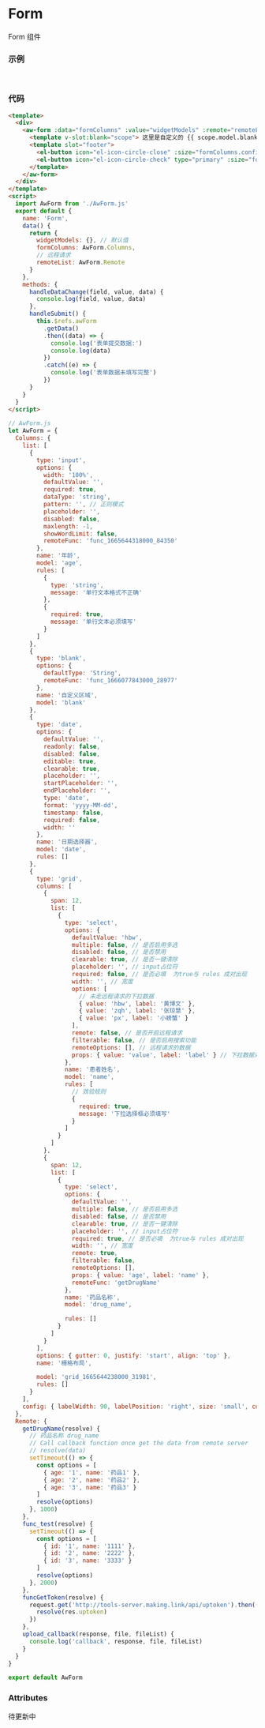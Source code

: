 # Form

Form 组件

### 示例

<script>
export default {
  name: 'Form',
  data() {
    return {
      widgetModels: {}, // 默认值
      formColumns:{
        list: [
          {
            type: 'input',
            options: {
              width: '100%',
              defaultValue: '',
              required: true,
              dataType: 'string',
              pattern: '', // 正则模式
              placeholder: '',
              disabled: false,
              maxlength: -1,
              showWordLimit: false,
              remoteFunc: 'func_1665644318000_84350'
            },
            name: '年龄',
            model: 'age',
            rules: [
              {
                type: 'string',
                message: '单行文本格式不正确'
              },
              {
                required: true,
                message: '单行文本必须填写'
              }
            ]
          },
          {
            type: 'blank',
            options: {
              defaultType: 'String',
              remoteFunc: 'func_1666077843000_28977'
            },
            name: '自定义区域',
            model: 'blank'
          },
          {
            type: 'date',
            options: {
              defaultValue: '',
              readonly: false,
              disabled: false,
              editable: true,
              clearable: true,
              placeholder: '',
              startPlaceholder: '',
              endPlaceholder: '',
              type: 'date',
              format: 'yyyy-MM-dd',
              timestamp: false,
              required: false,
              width: '',
            },
            name: '日期选择器',
            model: 'date',
            rules: []
          },
          {
            type: 'grid',
            columns: [
              {
                span: 12,
                list: [
                  {
                    type: 'select',
                    options: {
                      defaultValue: 'hbw',
                      multiple: false, // 是否启用多选
                      disabled: false, // 是否禁用
                      clearable: true, // 是否一键清除
                      placeholder: '', // input占位符
                      required: false, // 是否必填  为true与 rules 成对出现
                      width: '', // 宽度
                      options: [
                        // 未走远程请求的下拉数据
                        { value: 'hbw', label: '黄博文' },
                        { value: 'zqh', label: '张琼慧' },
                        { value: 'px', label: '小螃蟹' }
                      ],
                      remote: false, // 是否开启远程请求
                      filterable: false, // 是否启用搜索功能
                      remoteOptions: [], // 远程请求的数据
                      props: { value: 'value', label: 'label' } // 下拉数据对象格式
                    },
                    name: '患者姓名',
                    model: 'name',
                    rules: [
                      // 效验规则
                      {
                        required: true,
                        message: '下拉选择框必须填写'
                      }
                    ]
                  }
                ]
              },
              {
                span: 12,
                list: [
                  {
                    type: 'select',
                    options: {
                      defaultValue: '',
                      multiple: false, // 是否启用多选
                      disabled: false, // 是否禁用
                      clearable: true, // 是否一键清除
                      placeholder: '', // input占位符
                      required: true, // 是否必填  为true与 rules 成对出现
                      width: '', // 宽度
                      remote: true,
                      filterable: false,
                      remoteOptions: [],
                      props: { value: 'age', label: 'name' },
                      remoteFunc: 'getDrugName'
                    },
                    name: '药品名称',
                    model: 'drug_name',

                    rules: []
                  }
                ]
              }
            ],
            options: { gutter: 0, justify: 'start', align: 'top' },
            name: '栅格布局',

            model: 'grid_1665644238000_31981',
            rules: []
          }
        ],
        config: { labelWidth: 90, labelPosition: 'right', size: 'small', customClass: '' }
      },
      // 远程请求
      remoteList: {
        getDrugName(resolve) {
          // 药品名称 drug_name
          // Call callback function once get the data from remote server
          // resolve(data)
          setTimeout(() => {
            const options = [
              { age: '1', name: '药品1' },
              { age: '2', name: '药品2' },
              { age: '3', name: '药品3' }
            ]
            resolve(options)
          }, 1000)
        },
        func_test(resolve) {
          setTimeout(() => {
            const options = [
              { id: '1', name: '1111' },
              { id: '2', name: '2222' },
              { id: '3', name: '3333' }
            ]
            resolve(options)
          }, 2000)
        },
        funcGetToken(resolve) {
          request.get('http://tools-server.making.link/api/uptoken').then((res) => {
            resolve(res.uptoken)
          })
        },
        upload_callback(response, file, fileList) {
          console.log('callback', response, file, fileList)
        }
      }
    }
  },
  methods: {
    handleDataChange(field, value, data) {
      console.log(field, value, data)
    },
    handleSubmit() {
      this.$refs.awForm
        .getData()
        .then((data) => {
           console.log('表单提交数据:')
           console.log(data)
          // data check success
          // data - form data
        })
        .catch((e) => {
          // data check failed
          console.log('表单数据未填写完整')
        })
    }
  }
}
</script>
<br/>
   <aw-form :data="formColumns" :value="widgetModels" :remote="remoteList" @on-change="handleDataChange" ref="awForm">
      <template v-slot:blank="scope"> 这里是自定义的 {{ scope.model.blank }} </template>
      <template slot="footer">
        <el-button icon="el-icon-circle-close" :size="formColumns.config.size"  >取 消</el-button>
        <el-button icon="el-icon-circle-check" type="primary" :size="formColumns.config.size">确 认</el-button>
      </template>
   </aw-form>

### 代码

```html
<template>
  <div>
    <aw-form :data="formColumns" :value="widgetModels" :remote="remoteList" @on-change="handleDataChange" ref="awForm">
      <template v-slot:blank="scope"> 这里是自定义的 {{ scope.model.blank }} </template>
      <template slot="footer">
        <el-button icon="el-icon-circle-close" :size="formColumns.config.size">取 消</el-button>
        <el-button icon="el-icon-circle-check" type="primary" :size="formColumns.config.size">确 认</el-button>
      </template>
    </aw-form>
  </div>
</template>
<script>
  import AwForm from './AwForm.js'
  export default {
    name: 'Form',
    data() {
      return {
        widgetModels: {}, // 默认值
        formColumns: AwForm.Columns,
        // 远程请求
        remoteList: AwForm.Remote
      }
    },
    methods: {
      handleDataChange(field, value, data) {
        console.log(field, value, data)
      },
      handleSubmit() {
        this.$refs.awForm
          .getData()
          .then((data) => {
            console.log('表单提交数据:')
            console.log(data)
          })
          .catch((e) => {
            console.log('表单数据未填写完整')
          })
      }
    }
  }
</script>
```

```js
// AwForm.js
let AwForm = {
  Columns: {
    list: [
      {
        type: 'input',
        options: {
          width: '100%',
          defaultValue: '',
          required: true,
          dataType: 'string',
          pattern: '', // 正则模式
          placeholder: '',
          disabled: false,
          maxlength: -1,
          showWordLimit: false,
          remoteFunc: 'func_1665644318000_84350'
        },
        name: '年龄',
        model: 'age',
        rules: [
          {
            type: 'string',
            message: '单行文本格式不正确'
          },
          {
            required: true,
            message: '单行文本必须填写'
          }
        ]
      },
      {
        type: 'blank',
        options: {
          defaultType: 'String',
          remoteFunc: 'func_1666077843000_28977'
        },
        name: '自定义区域',
        model: 'blank'
      },
      {
        type: 'date',
        options: {
          defaultValue: '',
          readonly: false,
          disabled: false,
          editable: true,
          clearable: true,
          placeholder: '',
          startPlaceholder: '',
          endPlaceholder: '',
          type: 'date',
          format: 'yyyy-MM-dd',
          timestamp: false,
          required: false,
          width: ''
        },
        name: '日期选择器',
        model: 'date',
        rules: []
      },
      {
        type: 'grid',
        columns: [
          {
            span: 12,
            list: [
              {
                type: 'select',
                options: {
                  defaultValue: 'hbw',
                  multiple: false, // 是否启用多选
                  disabled: false, // 是否禁用
                  clearable: true, // 是否一键清除
                  placeholder: '', // input占位符
                  required: false, // 是否必填  为true与 rules 成对出现
                  width: '', // 宽度
                  options: [
                    // 未走远程请求的下拉数据
                    { value: 'hbw', label: '黄博文' },
                    { value: 'zqh', label: '张琼慧' },
                    { value: 'px', label: '小螃蟹' }
                  ],
                  remote: false, // 是否开启远程请求
                  filterable: false, // 是否启用搜索功能
                  remoteOptions: [], // 远程请求的数据
                  props: { value: 'value', label: 'label' } // 下拉数据对象格式
                },
                name: '患者姓名',
                model: 'name',
                rules: [
                  // 效验规则
                  {
                    required: true,
                    message: '下拉选择框必须填写'
                  }
                ]
              }
            ]
          },
          {
            span: 12,
            list: [
              {
                type: 'select',
                options: {
                  defaultValue: '',
                  multiple: false, // 是否启用多选
                  disabled: false, // 是否禁用
                  clearable: true, // 是否一键清除
                  placeholder: '', // input占位符
                  required: true, // 是否必填  为true与 rules 成对出现
                  width: '', // 宽度
                  remote: true,
                  filterable: false,
                  remoteOptions: [],
                  props: { value: 'age', label: 'name' },
                  remoteFunc: 'getDrugName'
                },
                name: '药品名称',
                model: 'drug_name',

                rules: []
              }
            ]
          }
        ],
        options: { gutter: 0, justify: 'start', align: 'top' },
        name: '栅格布局',

        model: 'grid_1665644238000_31981',
        rules: []
      }
    ],
    config: { labelWidth: 90, labelPosition: 'right', size: 'small', customClass: '' }
  },
  Remote: {
    getDrugName(resolve) {
      // 药品名称 drug_name
      // Call callback function once get the data from remote server
      // resolve(data)
      setTimeout(() => {
        const options = [
          { age: '1', name: '药品1' },
          { age: '2', name: '药品2' },
          { age: '3', name: '药品3' }
        ]
        resolve(options)
      }, 1000)
    },
    func_test(resolve) {
      setTimeout(() => {
        const options = [
          { id: '1', name: '1111' },
          { id: '2', name: '2222' },
          { id: '3', name: '3333' }
        ]
        resolve(options)
      }, 2000)
    },
    funcGetToken(resolve) {
      request.get('http://tools-server.making.link/api/uptoken').then((res) => {
        resolve(res.uptoken)
      })
    },
    upload_callback(response, file, fileList) {
      console.log('callback', response, file, fileList)
    }
  }
}

export default AwForm
```

### Attributes

待更新中

<!-- | 属性  | 说明                       | 类型   | 可选值 | 是否必要 | 默认值 |
| :---- | :------------------------- | :----- | :----- | :------- | :----- |
| width | label 的宽度,超出会隐藏... | String | -      | false    | auto   | -->
